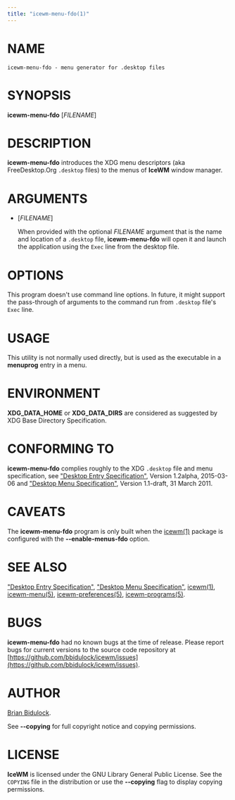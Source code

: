 ```yaml
---
title: "icewm-menu-fdo(1)"
---
```

# NAME

    icewm-menu-fdo - menu generator for .desktop files

# SYNOPSIS

**icewm-menu-fdo** \[_FILENAME_\]

# DESCRIPTION

**icewm-menu-fdo** introduces the XDG menu descriptors (aka
FreeDesktop.Org `.desktop` files) to the menus of **IceWM** window
manager.

# ARGUMENTS

- \[_FILENAME_\]

    When provided with the optional _FILENAME_ argument that is the name
    and location of a `.desktop` file, **icewm-menu-fdo** will open it and
    launch the application using the `Exec` line from the desktop file.

# OPTIONS

This program doesn't use command line options. In future, it might
support the pass-through of arguments to the command run from `.desktop`
file's `Exec` line.

# USAGE

This utility is not normally used directly, but is used as the
executable in a **menuprog** entry in a menu.

# ENVIRONMENT

**XDG\_DATA\_HOME** or **XDG\_DATA\_DIRS** are considered as suggested by XDG Base Directory Specification.

# CONFORMING TO

**icewm-menu-fdo** complies roughly to the XDG `.desktop` file and menu
specification, see ["Desktop Entry Specification"](https://standards.freedesktop.org/desktop-entry-spec/latest/), Version 1.2alpha,
2015-03-06 and ["Desktop Menu Specification"](https://specifications.freedesktop.org/menu-spec/latest/), Version 1.1-draft, 31
March 2011.

# CAVEATS

The **icewm-menu-fdo** program is only built when the [icewm(1)](icewm.md) package
is configured with the **--enable-menus-fdo** option.

# SEE ALSO

["Desktop Entry Specification"](https://standards.freedesktop.org/desktop-entry-spec/latest/),
["Desktop Menu Specification"](https://specifications.freedesktop.org/menu-spec/latest/),
[icewm(1)](icewm.md),
[icewm-menu(5)](icewm-menu.md),
[icewm-preferences(5)](icewm-preferences.md),
[icewm-programs(5)](icewm-programs.md).

# BUGS

**icewm-menu-fdo** had no known bugs at the time of release.  Please report bugs
for current versions to the source code repository at
[https://github.com/bbidulock/icewm/issues](https://github.com/bbidulock/icewm/issues).

# AUTHOR

[Brian Bidulock](mailto:bidulock@openss7.org).

See **--copying** for full copyright notice and copying permissions.

# LICENSE

**IceWM** is licensed under the GNU Library General Public License.
See the `COPYING` file in the distribution or use the **--copying** flag
to display copying permissions.
